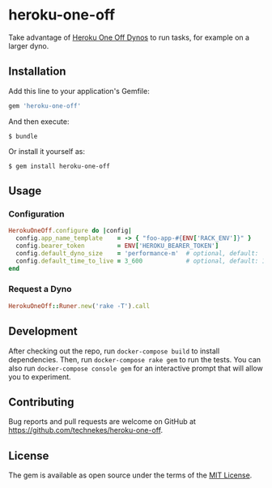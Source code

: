 # heroku-one-off

Take advantage of [Heroku One Off Dynos](https://devcenter.heroku.com/articles/one-off-dynos) to run tasks, for example on a larger dyno.

## Installation

Add this line to your application's Gemfile:

```ruby
gem 'heroku-one-off'
```

And then execute:

    $ bundle

Or install it yourself as:

    $ gem install heroku-one-off

## Usage

### Configuration

```rb
HerokuOneOff.configure do |config|
  config.app_name_template    = -> { "foo-app-#{ENV['RACK_ENV']}" }
  config.bearer_token         = ENV['HEROKU_BEARER_TOKEN']
  config.default_dyno_size    = 'performance-m'  # optional, default: 'hobby'
  config.default_time_to_live = 3_600            # optional, default: 1_800
end
```

### Request a Dyno

```rb
HerokuOneOff::Runer.new('rake -T').call
```

## Development

After checking out the repo, run `docker-compose build` to install dependencies. Then, run `docker-compose rake gem` to run the tests. You can also run `docker-compose console gem` for an interactive prompt that will allow you to experiment.

## Contributing

Bug reports and pull requests are welcome on GitHub at https://github.com/technekes/heroku-one-off.

## License

The gem is available as open source under the terms of the [MIT License](https://opensource.org/licenses/MIT).
